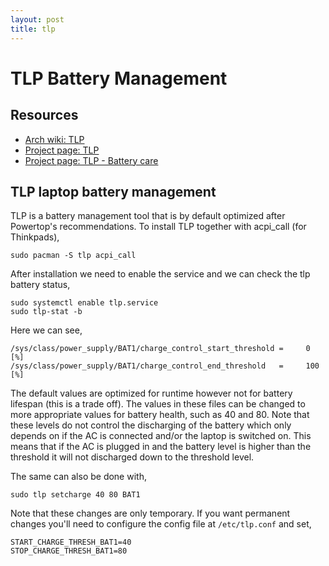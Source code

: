 ```yaml
---
layout: post
title: tlp
---
```


# TLP Battery Management

## Resources
- [Arch wiki: TLP](https://wiki.archlinux.org/title/TLP)
- [Project page: TLP](https://linrunner.de/tlp/)
- [Project page: TLP - Battery care](https://linrunner.de/tlp/faq/battery.html)

## TLP laptop battery management
TLP is a battery management tool that is by default optimized after Powertop's recommendations.
To install TLP together with acpi_call (for Thinkpads),
```
sudo pacman -S tlp acpi_call
```
After installation we need to enable the service and we can check the tlp battery status,
```
sudo systemctl enable tlp.service
sudo tlp-stat -b
```
Here we can see,
```
/sys/class/power_supply/BAT1/charge_control_start_threshold =     0 [%]
/sys/class/power_supply/BAT1/charge_control_end_threshold   =     100 [%]
```
The default values are optimized for runtime however not for battery lifespan (this is a trade off).
The values in these files can be changed to more appropriate values for battery health, such as 40
and 80. Note that these levels do not control the discharging of the battery which only depends on
if the AC is connected and/or the laptop is switched on. This means that if the AC is plugged in
and the battery level is higher than the threshold it will not discharged down to the threshold
level.

The same can also be done with,
```
sudo tlp setcharge 40 80 BAT1
```
Note that these changes are only temporary. If you want permanent changes you'll need to
configure the config file at `/etc/tlp.conf` and set,
```
START_CHARGE_THRESH_BAT1=40
STOP_CHARGE_THRESH_BAT1=80
```
